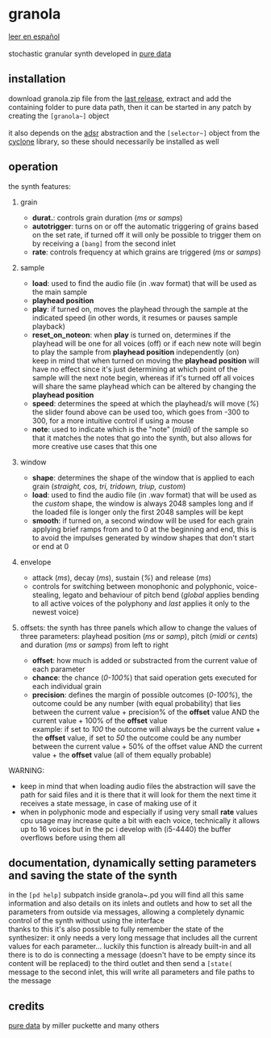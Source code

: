 


# granola
[leer en español](https://github.com/teaecetyrannis/pd-granola/blob/main/README.md)
<br><br>
stochastic granular synth developed in [pure data](https://github.com/pure-data/pure-data)


## installation
download granola.zip file from the [last release](https://github.com/teaecetyrannis/pd-granola/releases), extract and add the containing folder to pure data path, then it can be started in any patch by creating the `[granola~]` object
<br><br>it also depends on the [adsr](https://github.com/teaecetyrannis/pd-adsr) abstraction and the `[selector~]` object from the [cyclone](https://github.com/porres/pd-cyclone) library, so these should necessarily be installed as well

## operation
the synth features:

1. grain
	- **durat.**: controls grain duration (*ms* or *samps*)
	- **autotrigger**: turns on or off the automatic triggering of grains based on the set rate, if turned off it will only be possible to trigger them on by receiving a `[bang]` from the second inlet
	- **rate**: controls frequency at which grains are triggered (*ms* or *samps*)

2. sample
	- **load**: used to find the audio file (in .wav format) that will be used as the main sample
	- **playhead position**
	- **play**: if turned on, moves the playhead through the sample at the indicated speed (in other words, it resumes or pauses sample playback)
	- **reset_on_noteon**: when **play** is turned on, determines if the playhead will be one for all voices (off) or if each new note will begin to play the sample from **playhead position** independently (on)
	<br>keep in mind that when turned on moving the **playhead position** will have no effect since it's just determining at which point of the sample will the next note begin, whereas if it's turned off all voices will share the same playhead which can be altered by changing the **playhead position**
	- **speed**: determines the speed at which the playhead/s will move (*%*)
	<br>the slider found above can be used too, which goes from -300 to 300, for a more intuitive control if using a mouse
	- **note**: used to indicate which is the "note" (*midi*) of the sample so that it matches the notes that go into the synth, but also allows for more creative use cases that this one

3. window
	- **shape**: determines the shape of the window that is applied to each grain (*straight, cos, tri, tridown, triup, custom*)
	- **load**: used to find the audio file (in .wav format) that will be used as the *custom* shape, the window is always 2048 samples long and if the loaded file is longer only the first 2048 samples will be kept
	- **smooth**: if turned on, a second window will be used for each grain applying brief ramps from and to 0 at the beginning and end, this is to avoid the impulses generated by window shapes that don't start or end at 0

4. envelope
	- attack (*ms*), decay (*ms*), sustain (*%*) and release (*ms*)
	- controls for switching between monophonic and polyphonic, voice-stealing, legato and behaviour of pitch bend (_global_ applies bending to all active voices of the polyphony and _last_ applies it only to the newest voice)

5. offsets: the synth has three panels which allow to change the values of three parameters: playhead position (*ms* or *samp*), pitch (*midi* or *cents*) and duration (*ms* or *samps*) from left to right
	- **offset**: how much is added or substracted from the current value of each parameter
	- **chance**: the chance (*0-100%*) that said operation gets executed for each individual grain
	- **precision**: defines the margin of possible outcomes (*0-100%*), the outcome could be any number (with equal probability) that lies between the current value + precision% of the **offset** value AND the current value + 100% of the **offset** value
	<br>example: if set to *100* the outcome will always be the current value + the **offset** value, if set to *50* the outcome could be any number between the current value + 50% of the offset value AND the current value + the **offset** value (all of them equally probable)

WARNING:
- keep in mind that when loading audio files the abstraction will save the path for said files and it is there that it will look for them the next time it receives a state message, in case of making use of it
- when in polyphonic mode and especially if using very small **rate** values cpu usage may increase quite a bit with each voice, technically it allows up to 16 voices but in the pc i develop with (i5-4440) the buffer overflows before using them all


## documentation, dynamically setting parameters and saving the state of the synth
in the `[pd help]` subpatch inside granola~.pd you will find all this same information and also details on its inlets and outlets and how to set all the parameters from outside via messages, allowing a completely dynamic control of the synth without using the interface
<br>thanks to this it's also possible to fully remember the state of the synthesizer: it only needs a very long message that includes all the current values for each parameter... luckily this function is already built-in and all there is to do is connecting a message (doesn't have to be empty since its content will be replaced) to the third outlet and then send a `[state(` message to the second inlet, this will write all parameters and file paths to the message


## credits
[pure data](https://github.com/pure-data/pure-data) by miller puckette and many others
